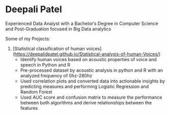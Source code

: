# Deepali Patel


Experienced Data Analyst with a Bachelor’s Degree in Computer Science and Post-Graduation focused in Big Data analytics

Some of my Projects:

1. [Statistical classification of human voices] (https://deepalidpatel.github.io/Statistical-analysis-of-human-Voices/)
   - Identify human voices based on acoustic properties of voice and speech in Python and R
   - Pre-processed dataset by acoustic analysis in python and R with an analyzed frequency of 0hz-280hz
   - Used correlation plots and converted data into actionable insights by predicting measures and performing
     Logistic Regression and Random Forest
   - Used AUC score and confusion matrix to measure the performance between both algorithms and derive
     relationships between the features
